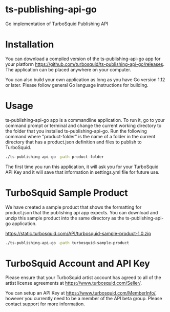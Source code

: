 # ts-publishing-api-go
Go implementation of TurboSquid Publishing API

# Installation
You can download a compiled version of the ts-publishing-api-go app for your platform https://github.com/turbosquid/ts-publishing-api-go/releases. The application can be placed anywhere on your computer.

You can also build your own application as long as you have Go version 1.12 or later. Please follow general Go language instructions for building.

# Usage
ts-publishing-api-go app is a commandline application. To run it, go to your command prompt or terminal and change the current working directory to the folder that you installed ts-publishing-api-go. Run the following command where "product-folder" is the name of a folder in the current directory that has a product.json definition and files to publish to TurboSquid.

```bash
./ts-publishing-api-go -path product-folder
```

The first time you run this application, it will ask you for your TurboSquid API Key and it will save that information in settings.yml file for future use.

# TurboSquid Sample Product
We have created a sample product that shows the formatting for product.json that the publishing api app expects. You can download and unzip this sample product into the same directory as the ts-publishing-api-go application.

https://static.turbosquid.com/API/turbosquid-sample-product-1.0.zip

```bash
./ts-publishing-api-go -path turbosquid-sample-product
```

# TurboSquid Account and API Key
Please ensure that your TurboSquid artist account has agreed to all of the artist license agreements at https://www.turbosquid.com/Seller/.

You can setup an API Key at https://www.turbosquid.com/MemberInfo/, however you currently need to be a member of the API beta group. Please contact support for more information.
